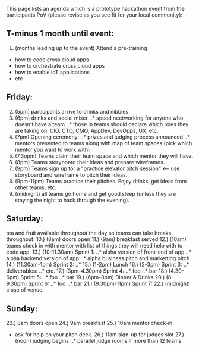 This page lists an agenda which is a prototype hackathon event from the participants PoV (please revise as you see fit for your local community):

## T-minus 1 month until event:

1. (months leading up to the event) Attend a pre-training 
* how to code cross cloud apps
* how to orchestrate cross cloud apps
* how to enable IoT applications
* etc

## Friday:

2. (5pm) participants arrive to drinks and nibbles
3. (6pm) drinks and social mixer
..* speed neetworking for anyone who doesn't have a team
..* those in teams should declare which roles they are taking on: CIO, CTO, CMO, AppDev, DevOpps, UX, etc.
4. (7pm) Opening ceremony: 
..* prizes and judging process announced
..* mentors presented to teams along with map of team spaces (pick which mentor you want to work with)
5. (7.3opm) Teams claim their team space and which mentor they will have.
6. (8pm) Teams storyboard their ideas and prepare wireframes.
7. (9pm) Teams sign up for a "practice elevator pitch session" <-- use storyboard and wireframe to pitch their ideas.
8. (9pm-11pm) Teams practice their pitches.  Enjoy drinks, get ideas from other teams, etc.
9. (midnight) all teams go home and get good sleep (unless they are staying the night to hack through the evening).

## Saturday:
tea and fruit available throughout the day so teams can take breaks throughout.
10.) (8am) doors open
11.) (9am) breakfast served
12.) (10am) teams check in with mentor with list of things they will need help with to code app.
13.) (10-11.30am) Sprint 1:
..* alpha version of front-end of app
..* alpha backend version of app
..* alpha business pitch and marketting pitch
14.) (11.30am-1pm) Sprint 2:
..* 
15.) (1-2pm) Lunch
16.) (2-3pm) Sprint 3:
..* deliverables: 
..* etc.
17.) (3pm-4.30pm) Sprint 4: 
..* foo
..* bar
18.) (4.30-6pm) Sprint 5:
..* foo
..* bar
19.) (6pm-8pm) Dinner & Drinks
20.) (8-9.30pm) Sprint 6: 
..* foo
..* bar
21.) (9.30pm-11pm) Sprint 7:
22.) (midnight) close of venue.

## Sunday:
23.) 8am doors open
24.) 9am breakfast
25.) 10am mentor check-in
  * ask for help on your pitch deck.
26.) 11am sign-up for judges slot
27.) (noon) judging begins
..* parallel judge rooms if more than 12 teams



 
